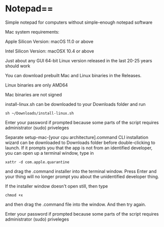# Notepad==
Simple notepad for computers without simple-enough notepad software

Mac system requirements:

Apple Silicon Version: macOS 11.0 or above

Intel Silicon Version: macOSX 10.4 or above

Just about any GUI 64-bit Linux version released in the last 20-25 years should work

You can download prebuilt Mac and Linux binaries in the Releases.

Linux binaries are only AMD64

Mac binaries are not signed

install-linux.sh can be downloaded to your Downloads folder and run 
```
sh ~/Downloads/install-linux.sh
```
Enter your password if prompted because some parts of the script requires administrator (sudo) priveleges

Separate setup-mac-[your cpu architecture].command CLI installation wizard can be downloaded to Downloads folder before double-clicking to launch. If it prompts you that the app is not from an identified developer, you can open up a terminal window, type in 
```
xattr -d com.apple.quarantine 
```
and drag the .command installer into the terminal window. Press Enter and your thing will no longer prompt you about the unidentified developer thing.

If the installer window doesn't open still, then type 
```
chmod +x
```
and then drag the .command file into the window. And then try again.

Enter your password if prompted because some parts of the script requires administrator (sudo) priveleges
